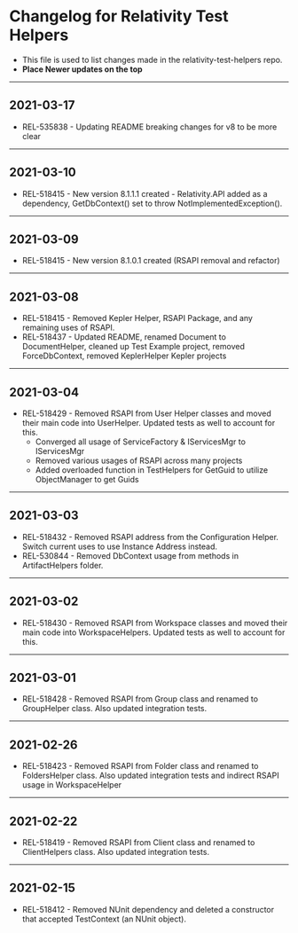 # Changelog for Relativity Test Helpers

- This file is used to list changes made in the relativity-test-helpers repo.
- **Place Newer updates on the top**

-------------------------

## 2021-03-17

- REL-535838 - Updating README breaking changes for v8 to be more clear


-------------------------

## 2021-03-10

- REL-518415 - New version 8.1.1.1 created - Relativity.API added as a dependency, GetDbContext() set to throw NotImplementedException().

-------------------------

## 2021-03-09

- REL-518415 - New version 8.1.0.1 created (RSAPI removal and refactor)

-------------------------

## 2021-03-08

- REL-518415 - Removed Kepler Helper, RSAPI Package, and any remaining uses of RSAPI.
- REL-518437 - Updated README, renamed Document to DocumentHelper, cleaned up Test Example project, removed ForceDbContext, removed KeplerHelper Kepler projects

-------------------------

## 2021-03-04

- REL-518429 - Removed RSAPI from User Helper classes and moved their main code into UserHelper.  Updated tests as well to account for this.
  - Converged all usage of ServiceFactory & IServicesMgr to IServicesMgr
  - Removed various usages of RSAPI across many projects
  - Added overloaded function in TestHelpers for GetGuid to utilize ObjectManager to get Guids

-------------------------

## 2021-03-03

- REL-518432 - Removed RSAPI address from the Configuration Helper. Switch current uses to use Instance Address instead.
- REL-530844 - Removed DbContext usage from methods in ArtifactHelpers folder.

-------------------------

## 2021-03-02

- REL-518430 - Removed RSAPI from Workspace classes and moved their main code into WorkspaceHelpers.  Updated tests as well to account for this.

-------------------------

## 2021-03-01

- REL-518428 - Removed RSAPI from Group class and renamed to GroupHelper class. Also updated integration tests.

-------------------------

## 2021-02-26

- REL-518423 - Removed RSAPI from Folder class and renamed to FoldersHelper class. Also updated integration tests and indirect RSAPI usage in WorkspaceHelper

-------------------------

## 2021-02-22

- REL-518419 - Removed RSAPI from Client class and renamed to ClientHelpers class. Also updated integration tests.

-------------------------

## 2021-02-15

- REL-518412 - Removed NUnit dependency and deleted a constructor that accepted TestContext (an NUnit object).
